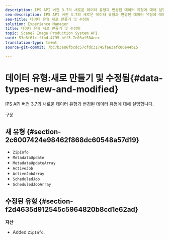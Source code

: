 ```yaml
---
description: IPS API 버전 3.7의 새로운 데이터 유형과 변경된 데이터 유형에 대해 설명합니다.
seo-description: IPS API 버전 3.7의 새로운 데이터 유형과 변경된 데이터 유형에 대해 설명합니다.
seo-title: 데이터 유형 새로 만들기 및 수정됨
solution: Experience Manager
title: 데이터 유형 새로 만들기 및 수정됨
topic: Scene7 Image Production System API
uuid: 53e6f61c-ffbd-4795-bff3-7c03af584cec
translation-type: tm+mt
source-git-commit: 7bc7b3a86fbcdc57cfdc31745fae3afc06e44b15

---
```



# 데이터 유형:새로 만들기 및 수정됨{#data-types-new-and-modified}

IPS API 버전 3.7의 새로운 데이터 유형과 변경된 데이터 유형에 대해 설명합니다.

구문

## 새 유형 {#section-2c6007424e98462f868dc60548a57d19}

* `ZipInfo`
* `MetadataUpdate`
* `MetadataUpdateArray`
* `ActiveJob`
* `ActiveJobArray`
* `ScheduledJob`
* `ScheduledJobArray`

## 수정된 유형 {#section-f2d4635d912545c5964820b8cd1e62ad}

**자산**

* Added `ZipInfo`.

